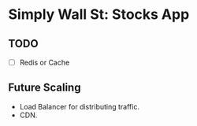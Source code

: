 # Simply Wall St: Stocks App

## TODO

- [ ] Redis or Cache

## Future Scaling

 * Load Balancer for distributing traffic.
 * CDN.